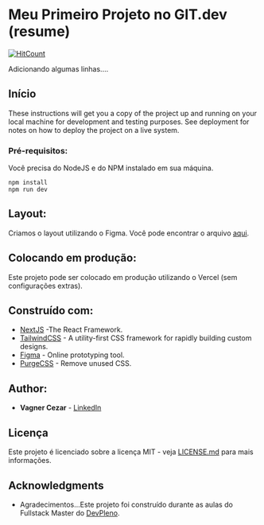 # Meu Primeiro Projeto no GIT.dev (resume)

[![HitCount](https://hits.dwyl.com/VagnerCezar/meu-projeto-git.svg)](https://hits.dwyl.com/VagnerCezar/meu-projeto-git)

Adicionando algumas linhas....

## Início

These instructions will get you a copy of the project up and running on your local machine for development and testing purposes. See deployment for notes on how to deploy the project on a live system.

### Pré-requisitos:

Você precisa do NodeJS e do NPM instalado em sua máquina.

```
npm install
npm run dev
```

## Layout:

Criamos o layout utilizando o Figma. Você pode encontrar o arquivo [aqui](https://www.figma.com/file/9bUM0ZS9hzXS9eh9VMXEbc/resume?node-id=0%3A1).

## Colocando em produção:

Este projeto pode ser colocado em produção utilizando o Vercel (sem configurações extras).

## Construído com:

* [NextJS](https://nextjs.org/) -The React Framework.
* [TailwindCSS](https://tailwindcss.com/) - A utility-first CSS framework for
rapidly building custom designs.
* [Figma](https://figma.com/) - Online prototyping tool.
* [PurgeCSS](https://purgecss.com/) - Remove unused CSS. 

## Author:

* **Vagner Cezar** - [LinkedIn](https://)


## Licença

Este projeto é licenciado sobre a licença MIT - veja [LICENSE.md](LICENSE.md) para mais informações.

## Acknowledgments

* Agradecimentos...Este projeto foi construído durante as aulas do Fullstack Master do [DevPleno](https://devpleno.com).
